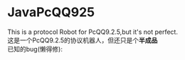 # JavaPcQQ925
This is a protocol Robot for PcQQ9.2.5,but it's not perfect.  
这是一个PcQQ9.2.5的协议机器人，但还只是个**半成品**  
已知的bug(懒得修):  
